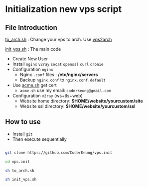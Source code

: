 # Initialization new vps script

## File Introduction

[to_arch.sh](./to_arch.sh) : Change your vps to arch. Use [vps2arch](https://github.com/felixonmars/vps2arch)

[init_vps.sh](./init_vps.sh) : The main code

- Create New User
- Install `nginx` `v2ray` `socat` `openssl` `curl` `cronie`
- Configuration `nginx`
  - Nginx `.conf` files : **/etc/nginx/servers**
  - Backup `nginx.conf` to `nginx.conf.default`
- Use [acme.sh](https://github.com/acmesh-official/acme.sh) get cert
  - `acme.sh` use my email: `coderkeung@gmail.com`
- Configuration `v2ray` (ws+tls+web)
  - Website home directory: **$HOME/website/yourcustom/site**
  - Website ssl directory: **$HOME/website/yourcustom/ssl**

## How to use

- Install `git`
- Then execute sequentially

```bash

git clone https://github.com/CoderKeung/vps.init

cd vps.init

sh to_arch.sh

sh init_vps.sh

```
